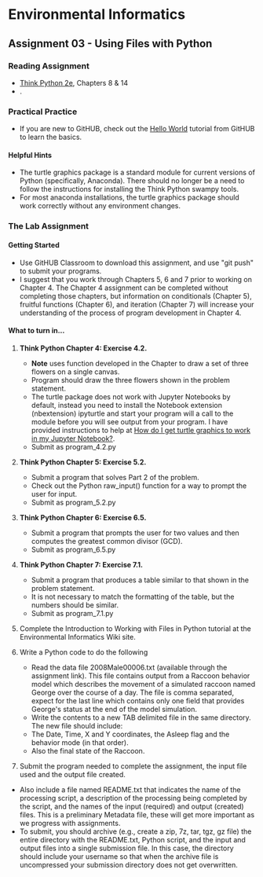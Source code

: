 # Environmental Informatics

## Assignment 03 - Using Files with Python

### Reading Assignment

- [Think Python 2e](https://greenteapress.com/wp/think-python-2e/), Chapters 8 & 14
- .

### Practical Practice

- If you are new to GitHUB, check out the [Hello World](https://guides.github.com/activities/hello-world/) tutorial from GitHUB to learn the basics.

#### Helpful Hints

- The turtle graphics package is a standard module for current versions of Python (specifically, Anaconda).  There should no longer be a need to follow the instructions for installing the Think Python swampy tools. 
- For most anaconda installations, the turtle graphics package should work correctly without any environment changes.  

### The Lab Assignment

#### Getting Started

- Use GitHUB Classroom to download this assignment, and use "git push" to submit your programs.
- I suggest that you work through Chapters 5, 6 and 7 prior to working on Chapter 4.  The Chapter 4 assignment can be completed without completing those chapters, but information on conditionals (Chapter 5), fruitful functions (Chapter 6), and iteration (Chapter 7) will increase your understanding of the process of program development in Chapter 4.

#### What to turn in...

1. **Think Python Chapter 4: Exercise 4.2.**

   - **Note** uses function developed in the Chapter to draw a set of three flowers on a single canvas.
   - Program should draw the three flowers shown in the problem statement.
   - The turtle package does not work with Jupyter Notebooks by default, instead you need to install the Notebook extension (nbextension) ipyturtle and start your program will a call to the module before you will see output from your program.  I have provided instructions to help at [How do I get turtle graphics to work in my Jupyter Notebook?](https://wiki.itap.purdue.edu/pages/viewpage.action?pageId=139460761).
   - Submit as program_4.2.py

2. **Think Python Chapter 5: Exercise 5.2.** 

   - Submit a program that solves Part 2 of the problem.
   - Check out the Python raw_input() function for a way to prompt the user for input.
   - Submit as program_5.2.py
   
3. **Think Python Chapter 6: Exercise 6.5.**

   - Submit a program that prompts the user for two values and then computes the greatest common divisor (GCD).
   - Submit as program_6.5.py
   
4. **Think Python Chapter 7: Exercise 7.1.**

   - Submit a program that produces a table similar to that shown in the problem statement.
   - It is not necessary to match the formatting of the table, but the numbers should be similar.
   - Submit as program_7.1.py

1. Complete the Introduction to Working with Files in Python tutorial at the Environmental Informatics Wiki site.
2. Write a Python code to do the following
   - Read the data file 2008Male00006.txt (available through the assignment link).  This file contains output from a Raccoon behavior model which describes the movement of a simulated raccoon named George over the course of a day.  The file is comma separated, expect for the last line which contains only one field that provides George's status at the end of the model simulation.
   - Write the contents to a new TAB delimited file in the same directory.  The new file should include:
   - The Date, Time, X and Y coordinates, the Asleep flag and the behavior mode (in that order). 
   - Also the final state of the Raccoon.
3. Submit the program needed to complete the assignment, the input file used and the output file created. 
  - Also include a file named README.txt that indicates the name of the processing script, a description of the processing being completed by the script, and the names of the input (required) and output (created) files.  This is a preliminary Metadata file, these will get more important as we progress with assignments.
  - To submit, you should archive (e.g., create a zip, 7z, tar, tgz, gz file) the entire directory with the README.txt, Python script, and the input and output files into a single submission file.  In this case, the directory should include your username so that when the archive file is uncompressed your submission directory does not get overwritten.  
